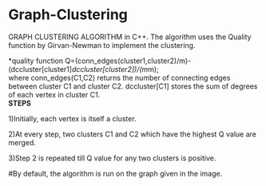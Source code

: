 # Graph-Clustering
GRAPH CLUSTERING ALGORITHM in C++. The algorithm uses the Quality function by Girvan-Newman to implement the clustering.                

*quality function Q=(conn_edges(cluster1,cluster2)/m)-(dccluster[cluster1]*dccluster[cluster2])/(m*m);                  
where conn_edges(C1,C2) returns the number of connecting edges between cluster C1 and cluster C2. 
      dccluster[C1] stores the sum of degrees of each vertex in cluster C1.                  
**STEPS**

1)Initially, each vertex is itself a cluster.

2)At every step, two clusters C1 and C2 which have the highest Q value are merged.

3)Step 2 is repeated till Q value for any two clusters is positive.

#By default, the algorithm is run on the graph given in the image. 
